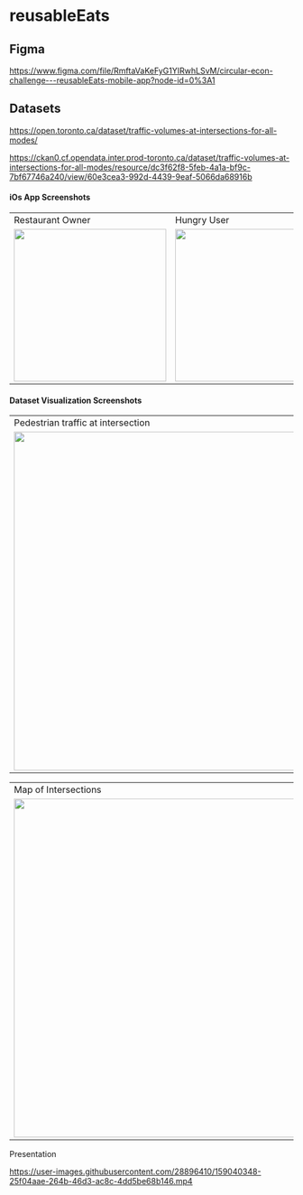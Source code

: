 # reusableEats

## Figma  
https://www.figma.com/file/RmftaVaKeFyG1YIRwhLSvM/circular-econ-challenge---reusableEats-mobile-app?node-id=0%3A1

## Datasets
https://open.toronto.ca/dataset/traffic-volumes-at-intersections-for-all-modes/    
  
https://ckan0.cf.opendata.inter.prod-toronto.ca/dataset/traffic-volumes-at-intersections-for-all-modes/resource/dc3f62f8-5feb-4a1a-bf9c-7bf67746a240/view/60e3cea3-992d-4439-9eaf-5066da68916b

#### iOs App Screenshots

<table>
  <tr>
    <td>Restaurant Owner</td>
     <td>Hungry User</td>
  </tr>
  <tr>
    <td><img src="https://user-images.githubusercontent.com/28896410/111062418-f8368380-847e-11eb-8075-a4e7e5e8d115.gif" width=270 ></td>
    <td><img src="https://user-images.githubusercontent.com/28896410/111062670-a1ca4480-8480-11eb-932d-79b7f822fd71.gif" width=270 ></td>
  </tr>
 </table>

#### Dataset Visualization Screenshots

<table>
  <tr>
    <td>Pedestrian traffic at intersection</td>
  </tr>
  <tr>
    <td><img src="https://user-images.githubusercontent.com/28896410/111062997-b7d90480-8482-11eb-96e3-82865da2f473.gif" width=600 ></td>
  </tr>
 </table>
 
 <table>
  <tr>
    <td>Map of Intersections</td>
  </tr>
  <tr>
    <td><img src="https://user-images.githubusercontent.com/28896410/111062366-befe1380-847e-11eb-8678-f56bcdb6a346.png" width=600 ></td>
  </tr>
 </table>

Presentation

https://user-images.githubusercontent.com/28896410/159040348-25f04aae-264b-46d3-ac8c-4dd5be68b146.mp4
